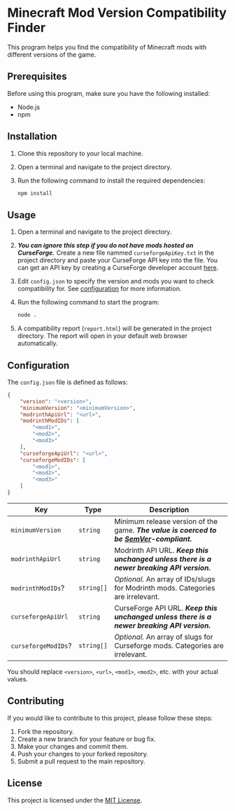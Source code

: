 # Minecraft Mod Version Compatibility Finder

This program helps you find the compatibility of Minecraft mods with different versions of the game.

## Prerequisites

Before using this program, make sure you have the following installed:

- Node.js
- npm

## Installation

1. Clone this repository to your local machine.
2. Open a terminal and navigate to the project directory.
3. Run the following command to install the required dependencies:

    ```bash
    npm install
    ```

## Usage

1. Open a terminal and navigate to the project directory.
2. ***You can ignore this step if you do not have mods hosted on CurseForge.*** Create a new file nammed `curseforgeApiKey.txt` in the project directory and paste your CurseForge API key into the file. You can get an API key by creating a CurseForge developer account [here](https://console.curseforge.com/).
3. Edit `config.json` to specify the version and mods you want to check compatibility for. See [configuration](#configuration) for more information.
4. Run the following command to start the program:

    ```bash
    node .
    ```

5. A compatibility report (`report.html`) will be generated in the project directory. The report will open in your default web browser automatically.

## Configuration

The `config.json` file is defined as follows:

```json
{
    "version": "<version>",
    "minimumVersion": "<minimumVersion>",
    "modrinthApiUrl": "<url>",
    "modrinthModIDs": [
        "<mod1>",
        "<mod2>",
        "<mod3>"
    ],
    "curseforgeApiUrl": "<url>",
    "curseforgeModIDs": [
        "<mod1>",
        "<mod2>",
        "<mod3>"
    ]
}

```

| Key                 | Type       | Description                                                                                                    |
| ------------------- | ---------- | -------------------------------------------------------------------------------------------------------------- |
| `minimumVersion`    | `string`   | Minimum release version of the game. ***The value is coerced to be [SemVer](https://semver.org/)-compliant.*** |
| `modrinthApiUrl`    | `string`   | Modrinth API URL. ***Keep this unchanged unless there is a newer breaking API version.***                      |
| `modrinthModIDs`?   | `string[]` | *Optional.* An array of IDs/slugs for Modrinth mods. Categories are irrelevant.                                |
| `curseforgeApiUrl`  | `string`   | CurseForge API URL. ***Keep this unchanged unless there is a newer breaking API version.***                    |
| `curseforgeModIDs`? | `string[]` | *Optional.* An array of slugs for Curseforge mods. Categories are irrelevant.                                  |

You should replace `<version>`, `<url>`, `<mod1>`, `<mod2>`, etc. with your actual values.

## Contributing

If you would like to contribute to this project, please follow these steps:

1. Fork the repository.
2. Create a new branch for your feature or bug fix.
3. Make your changes and commit them.
4. Push your changes to your forked repository.
5. Submit a pull request to the main repository.

## License

This project is licensed under the [MIT License](LICENSE).